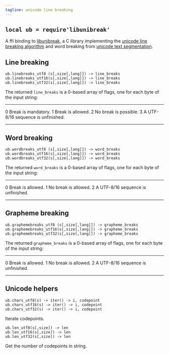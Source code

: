 ```yaml
---
tagline: unicode line breaking
---
```


## `local ub = require'libunibreak'`

A ffi binding to [libunibreak][libunibreak lib], a C library implementing
the [unicode line breaking algorithm][tr14] and word breaking from [unicode text segmentation][tr29].

## Line breaking

	ub.linebreaks_utf8 (s[,size[,lang]]) -> line_breaks
	ub.linebreaks_utf16(s[,size[,lang]]) -> line_breaks
	ub.linebreaks_utf32(s[,size[,lang]]) -> line_breaks

The returned `line_breaks` is a 0-based array of flags, one for each byte of the input string:

--- ------------------------------------
0   Break is mandatory.
1   Break is allowed.
2   No break is possible.
3   A UTF-8/16 sequence is unfinished.
--- ------------------------------------

## Word breaking

	ub.wordbreaks_utf8 (s[,size[,lang]]) -> word_breaks
	ub.wordbreaks_utf16(s[,size[,lang]]) -> word_breaks
	ub.wordbreaks_utf32(s[,size[,lang]]) -> word_breaks

The returned `word_breaks` is a 0-based array of flags, one for each byte of the input string:

--- ------------------------------------
0   Break is allowed.
1   No break is allowed.
2   A UTF-8/16 sequence is unfinished.
--- ------------------------------------

## Grapheme breaking

	ub.graphemebreaks_utf8 (s[,size[,lang]]) -> grapheme_breaks
	ub.graphemebreaks_utf16(s[,size[,lang]]) -> grapheme_breaks
	ub.graphemebreaks_utf32(s[,size[,lang]]) -> grapheme_breaks

The returned `grapheme_breaks` is a 0-based array of flags, one for each byte of the input string:

--- ------------------------------------
0   Break is allowed.
1   No break is allowed.
2   A UTF-8/16 sequence is unfinished.
--- ------------------------------------

## Unicode helpers

	ub.chars_utf8(s) -> iter() -> i, codepoint
	ub.chars_utf16(s) -> iter() -> i, codepoint
	ub.chars_utf32(s) -> iter() -> i, codepoint

Iterate codepoints.

	ub.len_utf8(s[,size]) -> len
	ub.len_utf16(s[,size]) -> len
	ub.len_utf32(s[,size]) -> len

Get the number of codepoints in string.


[libunibreak lib]: http://vimgadgets.sourceforge.net/libunibreak/
[tr14]:            http://www.unicode.org/reports/tr14/
[tr29]:            http://www.unicode.org/reports/tr29/
